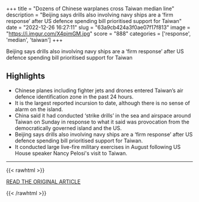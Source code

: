 +++
title = "Dozens of Chinese warplanes cross Taiwan median line"
description = "Beijing says drills also involving navy ships are a ‘firm response’ after US defence spending bill prioritised support for Taiwan"
date = "2022-12-26 16:27:11"
slug = "63a9cb424a3f0ae07f17f813"
image = "https://i.imgur.com/X4pjmGM.jpg"
score = "888"
categories = ['response', 'median', 'taiwan']
+++

Beijing says drills also involving navy ships are a ‘firm response’ after US defence spending bill prioritised support for Taiwan

## Highlights

- Chinese planes including fighter jets and drones entered Taiwan’s air defence identification zone in the past 24 hours.
- It is the largest reported incursion to date, although there is no sense of alarm on the island.
- China said it had conducted ‘strike drills’ in the sea and airspace around Taiwan on Sunday in response to what it said was provocation from the democratically governed island and the US.
- Beijing says drills also involving navy ships are a ‘firm response’ after US defence spending bill prioritised support for Taiwan.
- It conducted large live-fire military exercises in August following US House speaker Nancy Pelosi's visit to Taiwan.

---

{{< rawhtml >}}
  <p class="article-category">
    <a target="_blank" href="https://www.theguardian.com/world/2022/dec/26/dozens-of-chinese-warplanes-cross-taiwan-median-line">READ THE ORIGINAL ARTICLE</a>
  </p>
{{< /rawhtml >}}
